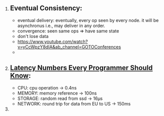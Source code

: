 1.  ## Eventual Consistency:

    -   eventual delivery: eventually, every op seen by every node. it will be asynchronus i.e., may deliver in any order.
    -   convergence: seen same ops => have same state
    -   don't lose data
    -   https://www.youtube.com/watch?v=yCcWpzY8dIA&ab_channel=GOTOConferences
    -

2.  ## [Latency Numbers Every Programmer Should Know](https://colin-scott.github.io/personal_website/research/interactive_latency.html):

    -   CPU: cpu operation -> 0.4ns
    -   MEMORY: memory reference -> 100ns
    -   STORAGE: random read from ssd -> 16μs
    -   NETWORK: round trip for data from EU to US -> 150ms

3.
